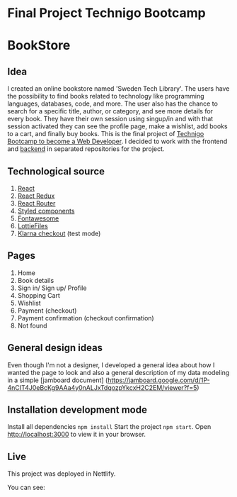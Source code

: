 # Final Project Technigo Bootcamp
# BookStore


## Idea  
I created an online bookstore named 'Sweden Tech Library'. The users have the possibility to find books related to technology like programming languages, databases, code, and more. The user also has the chance to search for a specific title, author, or category, and see more details for every book. 
They have their own session using singup/in and with that session activated they can see the profile page, make a wishlist, add books to a cart, and finally buy books. 
This is the final project of [Technigo Bootcamp to become a Web Developer](https://www.technigo.io/program). 
I decided to work with the frontend and [backend](https://github.com/PriscilaAlfaro/bookstore-backend) in separated repositories for the project.

## Technological source

1. [React](https://es.reactjs.org/)
2. [React Redux](https://react-redux.js.org/) 
3. [React Router](https://reactrouter.com/) 
4. [Styled components](https://styled-components.com/)
5. [Fontawesome](https://fontawesome.com/start)
6. [LottieFiles](https://lottiefiles.com/getting-started)
7. [Klarna checkout](https://www.klarna.com/se/foretag/produkter/checkout/) (test mode)


## Pages

1. Home
2. Book details 
3. Sign in/ Sign up/ Profile
4. Shopping Cart 
5. Wishlist 
6. Payment (checkout)
7. Payment confirmation (checkout confirmation)
8. Not found


## General design ideas
Even though I'm not a designer, I developed a general idea about how I wanted the page to look and also a general description of my data modeling  in a simple [jamboard document] (https://jamboard.google.com/d/1P-4nCIT4J0eBcKg9AAa4y0nALJxTdqozpYkcxH2C2EM/viewer?f=5)

## Installation development mode

Install all dependencies `npm install`
Start the project `npm start`. Open [http://localhost:3000](http://localhost:3000) to view it in your browser.

## Live
This project was deployed in Nettlify.

You can see:  